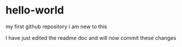# hello-world
my first github repository
i am new to this

I have just edited the readme doc  and will now commit these changes
